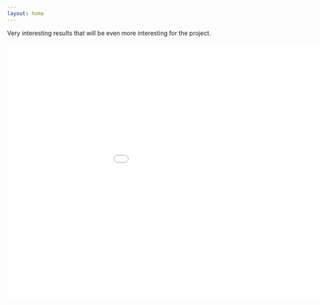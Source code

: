 ```yaml
---
layout: home
---
```


Very interesting results that will be even more interesting for the project.

<embed 
       type="text/html" 
       src="/bokeh_plot.html"
       width="1100"
       height="600"
       >
